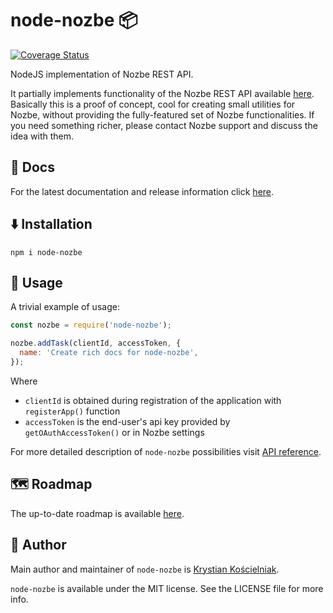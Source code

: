 # node-nozbe 📦
[![Coverage Status](https://coveralls.io/repos/github/kkoscielniak/node-nozbe/badge.svg?branch=master)](https://coveralls.io/github/kkoscielniak/node-nozbe?branch=master)

NodeJS implementation of Nozbe REST API.

It partially implements functionality of the Nozbe REST API available [here](https://webapp.nozbe.com/pl/api). Basically this is a proof of concept, cool for creating small utilities for Nozbe, without providing the fully-featured set of Nozbe functionalities. If you need something richer, please contact Nozbe support and discuss the idea with them.

## 📒 Docs

For the latest documentation and release information click [here](https://kkoscielniak.github.io/node-nozbe/).

## ⬇️ Installation
```
npm i node-nozbe
```

## 🔧 Usage
A trivial example of usage:
```javascript
const nozbe = require('node-nozbe');

nozbe.addTask(clientId, accessToken, {
  name: 'Create rich docs for node-nozbe',
});
```
Where 
* `clientId` is obtained during registration of the application with `registerApp()` function
* `accessToken` is the end-user's api key provided by `getOAuthAccessToken()` or in Nozbe settings

For more detailed description of `node-nozbe` possibilities visit [API reference](https://kkoscielniak.github.io/node-nozbe/docs/api). 

## 🗺 Roadmap
The up-to-date roadmap is available [here](https://kkoscielniak.github.io/node-nozbe/docs/roadmap).

## 🍍 Author
Main author and maintainer of `node-nozbe` is [Krystian Kościelniak](https://github.com/kkoscielniak).

`node-nozbe` is available under the MIT license. See the LICENSE file for more info.
